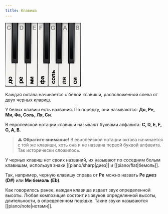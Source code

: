 ```yaml
---
title: Клавиша
---
```

![Ноты](piano/keys.png)

Каждая октава начинается с белой клавиши, расположенной слева от двух черных клавиш.

У белых клавиш есть названия. По порядку, они называются: **До, Ре, Ми, Фа, Соль, Ля, Си**.

В европейской нотации клавиши называют буквами алфавита: **C, D, E, F, G, A, B**.

> **⚠️ Обратите внимание!**
> В европейской нотации октава начинается с той же клавиши, хоть она и не названа первой буквой алфавита. Так исторически сложилось.

У черных клавиш нет своих названий, их называют по соседним белым клавишам, используя знаки [[piano/sharp|диез]] и [[piano/flat|бемоль]].

Так, например, черную клавишу справа от **Ре** можно назвать **Ре диез (D#)** или **Ми бемоль (Eb)**.

Как говорилось ранее, каждая клавиша издает звук определенной высоты. Любая композиция состоит из звуков определенной высоты, длительности, в определенном порядке. Такие звуки называются [[piano/note|нотами]].